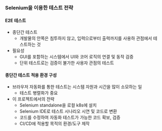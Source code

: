 ### Selenium을 이용한 테스트 전략
#### E2E 테스트
- 종단간 테스트
    - 개발물의 안쪽은 침투하지 않고, 입력으로부터 출력까지를 사용하 관점에서 테스트하는 것
- 필요성
    - GUI를 포함하는 시스템에서 UI와 코어 로직의 연결 및 동작 검증
    - 단위 테스트로는 검증이 불가한 사용자 관점의 테스트

#### 종단간 테스트 적용 환경 구성
- 브라우저 자동화를 통한 테스트는 시스템 자원과 시간을 많이 소모하는 일
    - 테스트 병렬화가 중요
- 이 프로젝트에서의 전략
    - Selenium standalone을 로컬 k8s에 설치
    - Selenium IDE로 테스트 시나리오 시연 및 코드로 변환
    - 코드를 수정하여 자동화 테스트가 가능한 코드 확보, 검증
    - CI/CD에 적용할 목적의 환경/도구 제작
